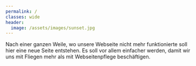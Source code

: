 ```yaml
---
permalink: /
classes: wide
header:
  image: /assets/images/sunset.jpg
---
```


Nach einer ganzen Weile, wo unsere Webseite nicht mehr funktionierte
soll hier eine neue Seite entstehen.  Es soll vor allem einfacher
werden, damit wir uns mit Fliegen mehr als mit Webseitenpflege
beschäftigen.
